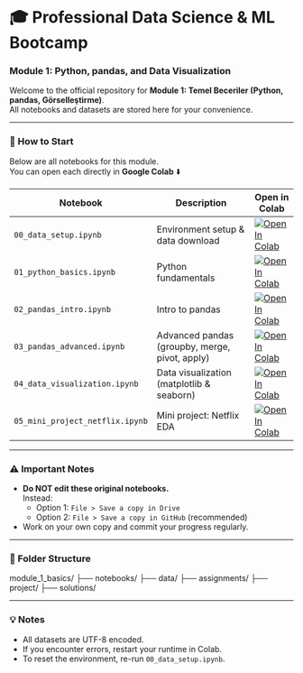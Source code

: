 # 🎓 Professional Data Science & ML Bootcamp  
### Module 1: Python, pandas, and Data Visualization

Welcome to the official repository for **Module 1: Temel Beceriler (Python, pandas, Görselleştirme)**.  
All notebooks and datasets are stored here for your convenience.

---

### 🚀 How to Start

Below are all notebooks for this module.  
You can open each directly in **Google Colab** ⬇️

| Notebook | Description | Open in Colab |
|-----------|--------------|----------------|
| `00_data_setup.ipynb` | Environment setup & data download | [![Open In Colab](https://colab.research.google.com/assets/colab-badge.svg)](https://colab.research.google.com/github/AsliMeydan1/professional-datascience-bootcamp/blob/main/module_1_basics/notebooks/00_data_setup_with_instructions.ipynb) |
| `01_python_basics.ipynb` | Python fundamentals | [![Open In Colab](https://colab.research.google.com/assets/colab-badge.svg)](https://colab.research.google.com/github/AsliMeydan1/professional-datascience-bootcamp/blob/main/module_1_basics/notebooks/01_python_basics.ipynb) |
| `02_pandas_intro.ipynb` | Intro to pandas | [![Open In Colab](https://colab.research.google.com/assets/colab-badge.svg)](https://colab.research.google.com/github/AsliMeydan1/professional-datascience-bootcamp/blob/main/module_1_basics/notebooks/02_pandas_intro.ipynb) |
| `03_pandas_advanced.ipynb` | Advanced pandas (groupby, merge, pivot, apply) | [![Open In Colab](https://colab.research.google.com/assets/colab-badge.svg)](https://colab.research.google.com/github/AsliMeydan1/professional-datascience-bootcamp/blob/main/module_1_basics/notebooks/03_pandas_advanced.ipynb) |
| `04_data_visualization.ipynb` | Data visualization (matplotlib & seaborn) | [![Open In Colab](https://colab.research.google.com/assets/colab-badge.svg)](https://colab.research.google.com/github/AsliMeydan1/professional-datascience-bootcamp/blob/main/module_1_basics/notebooks/04_data_visualization.ipynb) |
| `05_mini_project_netflix.ipynb` | Mini project: Netflix EDA | [![Open In Colab](https://colab.research.google.com/assets/colab-badge.svg)](https://colab.research.google.com/github/AsliMeydan1/professional-datascience-bootcamp/blob/main/module_1_basics/notebooks/05_mini_project_netflix.ipynb) |

---

### ⚠️ Important Notes
- **Do NOT edit these original notebooks.**  
  Instead:
  - Option 1: `File > Save a copy in Drive`
  - Option 2: `File > Save a copy in GitHub` (recommended)
- Work on your own copy and commit your progress regularly.

---

### 📂 Folder Structure
module_1_basics/
├── notebooks/
├── data/
├── assignments/
├── project/
├── solutions/


---

### 💡 Notes
- All datasets are UTF-8 encoded.
- If you encounter errors, restart your runtime in Colab.
- To reset the environment, re-run `00_data_setup.ipynb`.
